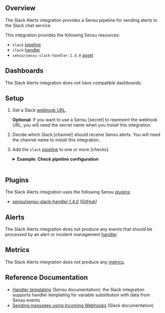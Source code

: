 ## Overview

<!-- Sensu Integration description; supports markdown -->

The Slack Alerts integration provides a Sensu pipeline for sending alerts to the Slack chat service.

<!-- Provide a high level overview of the integration contents (e.g. checks, filters, mutators, handlers, assets, etc) -->

This integration provides the following Sensu resources:

* `slack` [pipeline]
* `slack` [handler]
* `sensu/sensu-slack-handler:1.4.0` [asset]

## Dashboards

<!-- List of supported dashboards w/ screenshots (supports png, jpeg, and gif images; relative paths only; e.g. `![](img/dashboard-1.png)` )-->

The Slack Alerts integration does not have compatible dashboards.

## Setup

<!-- Sensu Integration setup instructions, including Sensu agent configuration and external component configuration -->
<!-- EXAMPLE: what configuration (if any) is required in a third-party service to enable monitoring? -->

1. Get a Slack [webhook URL][slack-webhook-url].

   **Optional**: If you want to use a Sensu [secret] to represent the webhook URL, you will need the secret name when you install this integration.

1. Decide which Slack [channel] should receive Sensu alerts. You will need the channel name to install this integration.

1. Add the `slack` [pipeline] to one or more [checks].

   <details><summary><strong>Example: Check pipeline configuration</strong></summary>

   ```yaml
   spec:
     pipelines:
       - api_version: core/v2
         type: Pipeline
         name: slack
   ```

   </details>
   <br>

## Plugins

<!-- Links to any Sensu Integration dependencies (i.e. Sensu Plugins) -->

The Slack Alerts integration uses the following Sensu [plugins]:

- [sensu/sensu-slack-handler:1.4.0][slack-plugin-bonsai] ([GitHub][slack-plugin-github])

## Alerts

<!-- List of all alerts generated by this integration. -->

The Slack Alerts integration does not produce any events that should be processed by an alert or incident management [handler].

## Metrics

<!-- List of all metrics or events collected by this integration. -->

The Slack Alerts integration does not produce any [metrics].

## Reference Documentation

<!-- Please provide links to any relevant reference documentation to help users learn more and/or troubleshoot this integration. -->

* [Handler templating][handler-templating] (Sensu documentation): the Slack integration supports handler templating for variable substitution with data from Sensu events
* [Sending messages using Incoming Webhooks][slack-webhook-url] (Slack documentation)


<!-- Links -->
[asset]: https://docs.sensu.io/sensu-go/latest/plugins/assets/
[annotation]: https://docs.sensu.io/sensu-go/latest/observability-pipeline/observe-schedule/agent/#general-configuration-flags
[plugins]: https://docs.sensu.io/sensu-go/latest/plugins/
[handler]: https://docs.sensu.io/sensu-go/latest/observability-pipeline/observe-process/handlers/
[tokens]: https://docs.sensu.io/sensu-go/latest/observability-pipeline/observe-schedule/tokens/
[handler-templating]: https://docs.sensu.io/sensu-go/latest/observability-pipeline/observe-process/handler-templates/
[pipeline]: https://docs.sensu.io/sensu-go/latest/observability-pipeline/observe-process/pipelines/
[slack-webhook-url]: https://api.slack.com/messaging/webhooks
[slack-plugin-bonsai]: https://bonsai.sensu.io/assets/sensu/sensu-slack-handler
[slack-plugin-github]: https://github.com/sensu/sensu-slack-handler
[metrics]: https://docs.sensu.io/sensu-go/latest/observability-pipeline/observe-schedule/metrics/
